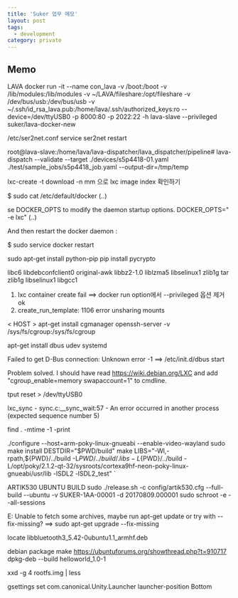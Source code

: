 ```yaml
---
title: 'Suker 업무 메모'
layout: post
tags:
  - development
category: private
---
```

## Memo

 LAVA
	docker run -it --name con_lava -v /boot:/boot -v /lib/modules:/lib/modules -v ~/LAVA/fileshare:/opt/fileshare -v /dev/bus/usb:/dev/bus/usb -v ~/.ssh/id_rsa_lava.pub:/home/lava/.ssh/authorized_keys:ro --device=/dev/ttyUSB0 -p 8000:80 -p 2022:22 -h lava-slave --privileged suker/lava-docker-new

/etc/ser2net.conf
service ser2net restart

root@lava-slave:/home/lava/lava-dispatcher/lava_dispatcher/pipeline# lava-dispatch --validate --target ./devices/s5p4418-01.yaml ./test/sample_jobs/s5p4418_job.yaml --output-dir=/tmp/temp

lxc-create -t download -n mm 으로 lxc image index 확인하기

$ sudo cat /etc/default/docker
(..)

se DOCKER_OPTS to modify the daemon startup options.
DOCKER_OPTS=" -e lxc"
(..)

And then restart the docker daemon :

$ sudo service docker restart


sudo apt-get install python-pip
pip install pycrypto


libc6 libdebconfclient0  original-awk  libbz2-1.0 liblzma5 libselinux1  zlib1g  tar   zlib1g   libselinux1   libgcc1  

1) lxc container create fail ==>  docker run option에서 --privileged 옵션 제거 ok
2) create_run_template: 1106 error unsharing mounts


< HOST >
apt-get install cgmanager openssh-server
-v /sys/fs/cgroup:/sys/fs/cgroup

<DOCKER>
apt-get install dbus udev systemd

Failed to get D-Bus connection: Unknown error -1
==> /etc/init.d/dbus start


Problem solved. I should have read https://wiki.debian.org/LXC and add "cgroup_enable=memory swapaccount=1" to cmdline.

tput reset > /dev/ttyUSB0

lxc_sync - sync.c:__sync_wait:57 - An error occurred in another process (expected sequence number 5)

find . -mtime -1 -print

./configure --host=arm-poky-linux-gnueabi --enable-video-wayland
sudo make install DESTDIR="$PWD/build"
make LIBS="-Wl,-rpath,${PWD}/../build -L${PWD}/../build/.libs -L${PWD}/../build -L/opt/poky/2.1.2-qt-32/sysroots/cortexa9hf-neon-poky-linux-gnueabi/usr/lib -lSDL2 -lSDL2_test"
`

ARTIK530 UBUNTU BUILD
sudo ./release.sh -c config/artik530.cfg --full-build --ubuntu -v SUKER-1AA-00001 -d 20170809.000001
sudo schroot -e --all-sessions

E: Unable to fetch some archives, maybe run apt-get update or try with --fix-missing? 
==> sudo apt-get upgrade --fix-missing

locate libbluetooth3_5.42-0ubuntu1.1_armhf.deb


debian package make
https://ubuntuforums.org/showthread.php?t=910717
dpkg-deb --build helloworld_1.0-1

xxd -g 4 rootfs.img | less

gsettings set com.canonical.Unity.Launcher launcher-position Bottom

